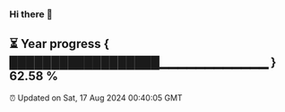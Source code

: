 ### Hi there 👋
⏳ Year progress { ██████████████████▁▁▁▁▁▁▁▁▁▁▁▁ } 62.58 %
---
⏰ Updated on Sat, 17 Aug 2024 00:40:05 GMT

